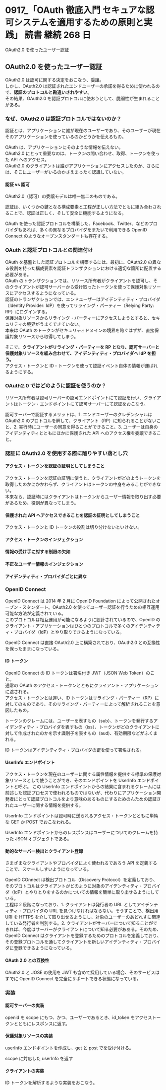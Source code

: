 # 0917\_「OAuth 徹底入門 セキュアな認可システムを適用するための原則と実践」 読書 継続 268 日

OAuth2.0 を使ったユーザー認証

## OAuth2.0 を使ったユーザー認証

OAuth2.0 は認可に関する決定をおこなう、委譲。  
しかし、OAuth2.0 は認証されたエンドユーザーの承諾を得るために使われるので、**認証のプロトコルと勘違いされやすい**。  
その結果、OAuth2.0 を認証プロトコルに使おうとして、脆弱性が生まれることがある。

### なぜ、OAuth2.0 は認証プロトコルではないのか？

認証とは、アプリケーションに誰が現在のユーザーであり、そのユーザーが現在そのアプリケーションを使っているのかどうかを伝えるもの。

OAuth は、アプリケーションにそのような情報を伝えない。  
OAuth2.0 にとって重要なのは、トークンの問い合わせ、取得、トークンを使った API へのアクセス。  
OAuth2.0 のクライアントは誰がアプリケーションにアクセスしたのか、さらには、そこにユーザーがいるのかさえまったく認識していない。

#### 認証 vs 認可

OAuth2.0（認可）の委譲モデルは唯一無二のものである。

認証は、いくつかの鍵となる構成要素と工程が正しい方法でともに組み合わされることで、認証は正しく、そして安全に機能するようになる。

OAuth を使った認証プロトコルを構築した、Facebook、Twitter、などのプロバイダもあれば、多くの異なるプロバイダをまたいで利用できる OpenID Connect のようなオープンスタンダートも存在する。

### OAuth と認証プロトコルとの関連付け

OAuth を基盤とした認証プロトコルを構築するには、最初に、OAuth2.0 の異なる役割を持った構成要素を認証トランザクションにおける適切な箇所に配置する必要がある。  
OAuth のトランザクションでは、リソース所有者がクライアントを認可し、そのクライアントが認可サーバーから受け取ったトークンを使って保護対象リソースにアクセスするようになっている。  
認証のトランザクションでは、エンドユーザーはアイデンティティ・プロバイダ（Identity Provider: IdP）を使ってリライング・パーティー（Relying Party: RP）にログインする。  
保護対象リソースからリライング・パーティーにアクセスしようとすると、セキュリティの境界がうまくできていない。  
本来は OAuth のトークンがセキュリティドメインの境界を跨ぐはずが、直接保護対象リソースから取得してしまう。

そこで、**クライアントがリライング・パーティーを RP となり、認可サーバーと保護対象リソースを組み合わせて、アイデンティティ・プロバイダへ IdP を担う。**  
アクセス・トークンと ID・トークンを使って認証イベント自体の情報が運ばれるようにする。

### OAuth2.0 ではどのように認証を使うのか？

リソース所有者は認可サーバーの認可エンドポイントにて認証を行い、クライアントはトークン・エンドポイントにて認可サーバーにて認証をおこなう。

認可サーバーで認証するメリットは、1. エンドユーザーのクレデンシャルは OAuth2.0 のプロトコルを解して、クライアント（RP）に知られることがないこと、2. 実行時にユーザーの同意を得ることができること、3. ユーザーは自身のアイデンティティとともにほかに保護された API へのアクセス権を委譲できること。

### 認証に OAuth2.0 を使用する際に陥りやすい落とし穴

#### アクセス・トークンを認証の証明としてしまうこと

アクセス・トークンを認証の証明に使うと、クライアントがどのようトークンを取得したのかにかかわらず、クライアントはトークンの中身をみることができない。  
本来なら、認証時にはクライアントはトークンからユーザー情報を取り出す必要があるため、役割が異なってしまう。

#### 保護された API へアクセスできることを認証の証明としてしまうこと

アクセス・トークンと ID トークンの役割は切り分けないといけない。

#### アクセス・トークンのインジェクション

#### 情報の受け手に対する制限の欠如

#### 不正なユーザー情報のインジェクション

#### アイデンティティ・プロバイダごとに異な

### OpenID Connect

OpenID Connect は 2014 年 2 月に OpenID Foundation によって公開されたオープン・スタンダート。OAuth2.0 を使ってユーザー認証を行うための相互運用可能な方法が定義されている。  
このプロトコルは相互運用が可能になるように設計されているので、OpenID のクライアント・アプリケーションはひとつのプロトコルで多くのアイデンティティ・プロバイダ（IdP）とやり取りできるようになっている。

OpenID Connect は直接 OAuth2.0 上に構築されており、OAuth2.0 との互換性を保ったままになっている。

#### ID トークン

OpenID Connect の ID トークンは署名付き JWT（JSON Web Token）のこと。  
通常の OAuth のアクセス・トークンとともにクライアント・アプリケーションに渡される。  
アクセス・トークンとは違い、ID トークンはリライング・パーティー（RP）に対してのものであり、そのリライング・パーティーによって解析されることを意図したもの。

トークンのクレームには、ユーザーを表すもの（sub）、トークンを発行するアイデンティティ・プロバイダを表すもの（iss）、トークンがどのクライアントに対して作成されたのかを示す識別子を表すもの（aud)、有効期限などがふくまれる。

ID トークンはアイデンティティ・プロバイダの鍵を使って署名される。

#### UserInfo エンドポイント

アクセス・トークンを現在のユーザーに関する属性情報を提供する標準の保護対象リソースとして使うことができ、そのエンドポイントを UserInfo エンドポイントと呼ぶ。
この UserInfo エンドポイントからの結果に含まれるクレームには前述した認証プロセスで使われるものではないが、代わりにアプリケーション開発者にとって認証プロトコルをより意味のあるものにするためのんための認証されたユーザーに関する情報を提供する。

UserInfo エンドポイントは認可時に送られるアクセス・トークンとともに単純な GET か POST でおこなわれる。

UserInfo エンドポイントからのレスポンスはユーザーについてのクレームを持った JSON オブジェクトである。

#### 動的なサーバー検出とクライアント登録

さまざまなクライアントやプロバイダによく使われるであろう API を定義することで、スケールしすいようになっている。

OpenID COnnect は検出プロトコル（Discovery Protocol）を定義しており、そのプロトコルはクライアントがどのように対象のアイデンティティ・プロバイダ（IdP）とやりとりをするのかについての情報を簡単に取り出せるようにしている。  
工程は２段階になっており、1. クライアントは発行者の URL としてアイデンティティ・プロバイダの URL を見つけなければならない。そうすことで、検出用 URI を HTTPS を介して取り出せるようにし、対象のユーザーのあどれすに関連している発行者を判別する。2. クライアントがサーバーについて知ることができれば、今度はサーバーがクライアントについて知る必要があある。そのため、OpenID Connect はクライアントを登録するためのプロトコルを定義しており、その登録プロトコルを通してクライアントを新しいアイデンティティ・プロバイダに登録できるようになっている。

#### OAuth 2.0 との互換性

OAuth2.0 と JOSE の使用を JWT も含めて採用している場合、そのサービスはすでに OpenID Connect を完全にサポートできる状態になっている。

### 実装

#### 認可サーバーの実装

openid を scope にもつ、かつ、ユーザーであるとき、id_token をアクセストークンとともにレスポンスに返す。

#### 保護対象リソースの実装

userInfo エンドポイントを作成し、get と post でを受け付ける。

scope に対応した userInfo を返す

#### クライアントの実装

ID トークンを解析するような実装をおこなう。
